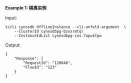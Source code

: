**Example 1: 隔离实例**



Input: 

```
tccli cynosdb OfflineInstance --cli-unfold-argument  \
    --ClusterId cynosdbpg-bzxxrmtq\
    --InstanceIdList cynosdbpg-ins-7upukfpw
```

Output: 
```
{
    "Response": {
        "RequestId": "128046",
        "FlowId": "123"
    }
}
```

